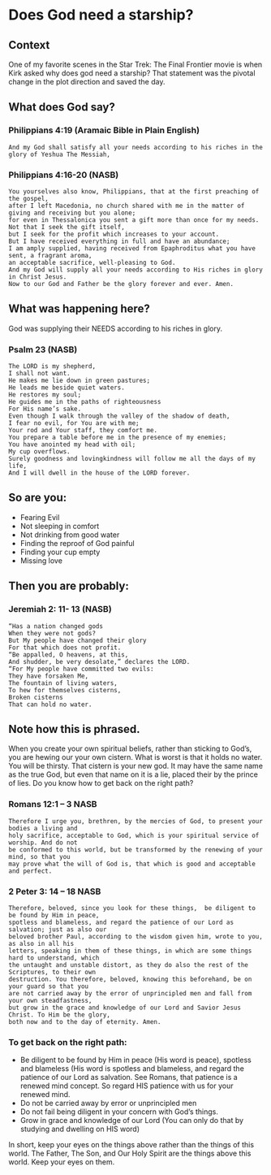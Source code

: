 # Does God need a starship?
## Context

One of my favorite scenes in the Star Trek: The Final Frontier movie is when Kirk asked why does god need a starship? That statement was the pivotal change in the plot direction and saved the day.

## What does God say?
### Philippians 4:19 (Aramaic Bible in Plain English)

    And my God shall satisfy all your needs according to his riches in the glory of Yeshua The Messiah,

### Philippians 4:16-20 (NASB)

    You yourselves also know, Philippians, that at the first preaching of the gospel, 
    after I left Macedonia, no church shared with me in the matter of giving and receiving but you alone; 
    for even in Thessalonica you sent a gift more than once for my needs. Not that I seek the gift itself, 
    but I seek for the profit which increases to your account. 
    But I have received everything in full and have an abundance; 
    I am amply supplied, having received from Epaphroditus what you have sent, a fragrant aroma, 
    an acceptable sacrifice, well-pleasing to God. 
    And my God will supply all your needs according to His riches in glory in Christ Jesus. 
    Now to our God and Father be the glory forever and ever. Amen.

## What was happening here?

God was supplying their NEEDS according to his riches in glory.

### Psalm 23 (NASB)

    The LORD is my shepherd,
    I shall not want.
    He makes me lie down in green pastures;
    He leads me beside quiet waters.
    He restores my soul;
    He guides me in the paths of righteousness
    For His name’s sake.
    Even though I walk through the valley of the shadow of death,
    I fear no evil, for You are with me;
    Your rod and Your staff, they comfort me.
    You prepare a table before me in the presence of my enemies;
    You have anointed my head with oil;
    My cup overflows.
    Surely goodness and lovingkindness will follow me all the days of my life,
    And I will dwell in the house of the LORD forever.

## So are you:
* Fearing Evil
* Not sleeping in comfort
* Not drinking from good water
* Finding the reproof of God painful
* Finding your cup empty
* Missing love

## Then you are probably:
### Jeremiah 2: 11- 13 (NASB)

    “Has a nation changed gods
    When they were not gods?
    But My people have changed their glory
    For that which does not profit.
    “Be appalled, O heavens, at this,
    And shudder, be very desolate,” declares the LORD.
    “For My people have committed two evils:
    They have forsaken Me,
    The fountain of living waters,
    To hew for themselves cisterns,
    Broken cisterns
    That can hold no water.

## Note how this is phrased.
When you create your own spiritual beliefs, rather than sticking to God’s, you are hewing our your own cistern. What is worst is that it holds no water. You will be thirsty. That cistern is your new god. It may have the same name as the true God, but even that name on it is a lie, placed their by the prince of lies.
Do you know how to get back on the right path?

### Romans 12:1 – 3 NASB

    Therefore I urge you, brethren, by the mercies of God, to present your bodies a living and 
    holy sacrifice, acceptable to God, which is your spiritual service of worship. And do not 
    be conformed to this world, but be transformed by the renewing of your mind, so that you 
    may prove what the will of God is, that which is good and acceptable and perfect.

### 2 Peter 3: 14 – 18 NASB

    Therefore, beloved, since you look for these things,  be diligent to be found by Him in peace, 
    spotless and blameless, and regard the patience of our Lord as salvation; just as also our 
    beloved brother Paul, according to the wisdom given him, wrote to you, as also in all his 
    letters, speaking in them of these things, in which are some things hard to understand, which 
    the untaught and unstable distort, as they do also the rest of the Scriptures, to their own 
    destruction. You therefore, beloved, knowing this beforehand, be on your guard so that you 
    are not carried away by the error of unprincipled men and fall from your own steadfastness, 
    but grow in the grace and knowledge of our Lord and Savior Jesus Christ. To Him be the glory, 
    both now and to the day of eternity. Amen.

### To get back on the right path:

* Be diligent to be found by Him in peace (His word is peace), spotless and blameless (His word is spotless and blameless, and regard the patience of our Lord as salvation. See Romans, that patience is a renewed mind concept. So regard HIS patience with us for your renewed mind.
* Do not be carried away by error or unprincipled men
* Do not fail being diligent in your concern with God’s things.
* Grow in grace and knowledge of our Lord (You can only do that by studying and dwelling on HIS word)

In short, keep your eyes on the things above rather than the things of this world. The Father, The Son, and Our Holy Spirit are the things above this world. Keep your eyes on them.
